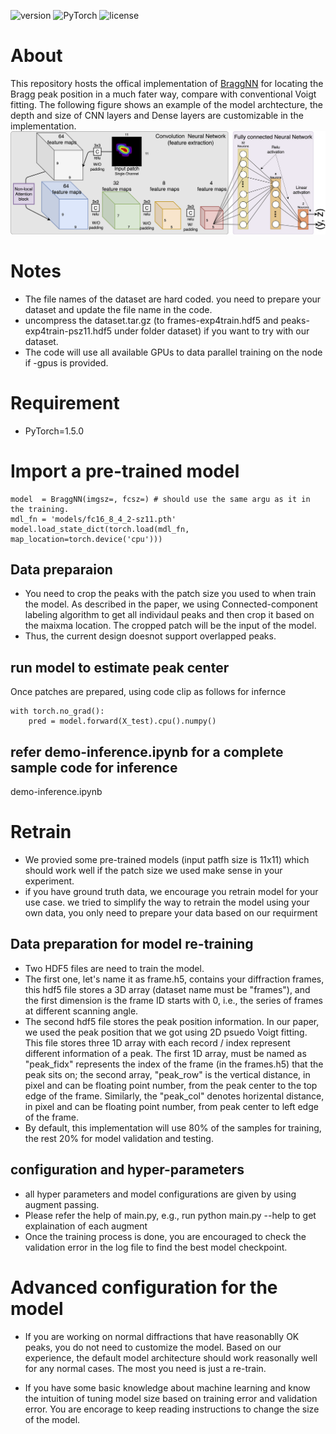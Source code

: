 ![version](https://img.shields.io/badge/Version-v1.0.0-blue.svg?style=plastic)
![PyTorch](https://img.shields.io/badge/PyTorch-v1.5.0-green.svg?style=plastic)
![license](https://img.shields.io/badge/license-CC_BY--NC-red.svg?style=plastic)
# About

This repository hosts the offical implementation of [BraggNN](https://arxiv.org/abs/2008.08198) for locating the Bragg peak position in a much fater way, compare with conventional Voigt fitting. The following figure shows an example of the model archtecture, the depth and size of CNN layers and Dense layers are customizable in the implementation.
![BraggNN model Architecture](img/BraggNN.png)

# Notes

* The file names of the dataset are hard coded. you need to prepare your dataset and update the file name in the code.
* uncompress the dataset.tar.gz (to frames-exp4train.hdf5 and peaks-exp4train-psz11.hdf5 under folder dataset) if you want to try with our dataset.
* The code will use all available GPUs to data parallel training on the node if -gpus is provided.

# Requirement 

* PyTorch=1.5.0

# Import a pre-trained model
```
model  = BraggNN(imgsz=, fcsz=) # should use the same argu as it in the training.
mdl_fn = 'models/fc16_8_4_2-sz11.pth'
model.load_state_dict(torch.load(mdl_fn, map_location=torch.device('cpu')))
```

## Data preparaion 

* You need to crop the peaks with the patch size you used to when train the model. As described in the paper, we using Connected-component labeling algorithm to get all individaul peaks and then crop it based on the maixma location. The cropped patch will be the input of the model.
* Thus, the current design doesnot support overlapped peaks.

## run model to estimate peak center

Once patches are prepared, using code clip as follows for infernce
```
with torch.no_grad():
    pred = model.forward(X_test).cpu().numpy()  
```
## refer demo-inference.ipynb for a complete sample code for inference 
demo-inference.ipynb

# Retrain

* We provied some pre-trained models (input patfh size is 11x11) which should work well if the patch size we used make sense in your experiment. 
* if you have ground truth data, we encourage you retrain model for your use case. we tried to simplify the way to retrain the model using your own data, you only need to prepare your data based on our requirment

## Data preparation for model re-training

* Two HDF5 files are need to train the model. 
* The first one, let's name it as frame.h5, contains your diffraction frames, this hdf5 file stores a 3D array (dataset name must be "frames"), and the first dimension is the frame ID starts with 0, i.e., the series of frames at different scanning angle. 
* The second hdf5 file stores the peak position information. In our paper, we used the peak position that we got using 2D psuedo Voigt fitting. This file stores three 1D array with each record / index represent different information of a peak. The first 1D array, must be named as "peak_fidx" represents the index of the frame (in the frames.h5) that the peak sits on; the second array, "peak_row" is the vertical distance, in pixel and can be floating point number, from the peak center to the top edge of the frame. Similarly, the "peak_col" denotes horizental distance, in pixel and can be floating point number, from peak center to left edge of the frame. 
* By default, this implementation will use 80% of the samples for training, the rest 20% for model validation and testing.

## configuration and hyper-parameters

* all hyper parameters and model configurations are given by using augment passing. 
* Please refer the help of main.py, e.g., run python main.py --help to get explaination of each augment
* Once the training process is done, you are encouraged to check the validation error in the log file to find the best model checkpoint. 

# Advanced configuration for the model

* If you are working on normal diffractions that have reasonablly OK peaks, you do not need to customize the model. Based on our experience, the default model architecture should work reasonally well for any normal cases. The most you need is just a re-train. 

* If you have some basic knowledge about machine learning and know the intuition of tuning model size based on training error and validation error. You are encorage to keep reading instructions to change the size of the model.
